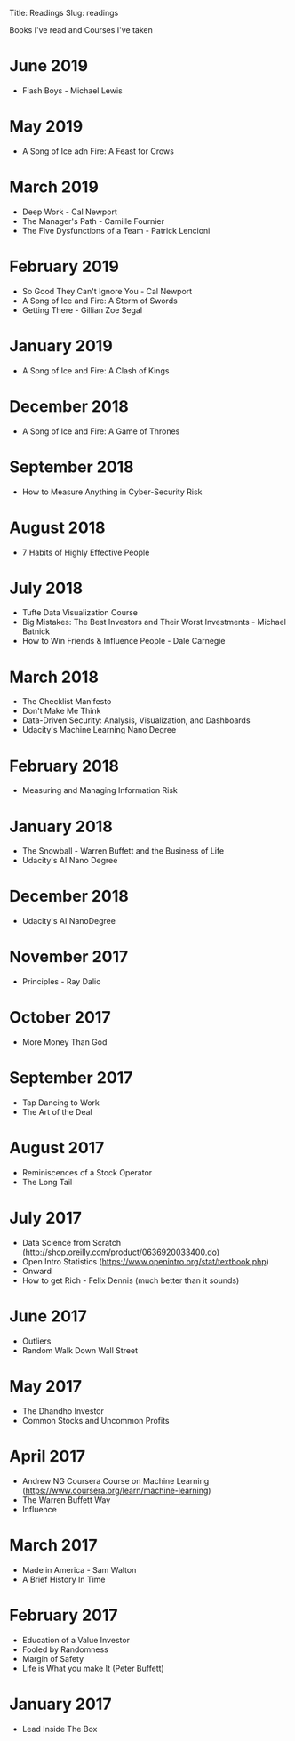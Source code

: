 Title: Readings
Slug: readings

Books I've read and Courses I've taken

# June 2019

* Flash Boys - Michael Lewis

# May 2019

* A Song of Ice adn Fire: A Feast for Crows

# March 2019

* Deep Work - Cal Newport
* The Manager's Path - Camille Fournier
* The Five Dysfunctions of a Team - Patrick Lencioni

# February 2019

* So Good They Can't Ignore You - Cal Newport
* A Song of Ice and Fire: A Storm of Swords
* Getting There - Gillian Zoe Segal

# January 2019

* A Song of Ice and Fire: A Clash of Kings

# December 2018

* A Song of Ice and Fire: A Game of Thrones

# September 2018

* How to Measure Anything in Cyber-Security Risk

# August 2018

* 7 Habits of Highly Effective People

# July 2018

* Tufte Data Visualization Course
* Big Mistakes: The Best Investors and Their Worst Investments - Michael Batnick
* How to Win Friends & Influence People - Dale Carnegie

# March 2018

* The Checklist Manifesto
* Don't Make Me Think
* Data-Driven Security: Analysis, Visualization, and Dashboards
* Udacity's Machine Learning Nano Degree

# February 2018

* Measuring and Managing Information Risk

# January 2018

* The Snowball - Warren Buffett and the Business of Life
* Udacity's AI Nano Degree

# December 2018

* Udacity's AI NanoDegree

# November 2017

* Principles - Ray Dalio

# October 2017

* More Money Than God

# September 2017

* Tap Dancing to Work
* The Art of the Deal

# August 2017

* Reminiscences of a Stock Operator
* The Long Tail

# July 2017

* Data Science from Scratch (http://shop.oreilly.com/product/0636920033400.do)
* Open Intro Statistics (https://www.openintro.org/stat/textbook.php)
* Onward
* How to get Rich - Felix Dennis (much better than it sounds)

# June 2017

* Outliers
* Random Walk Down Wall Street

# May 2017

* The Dhandho Investor
* Common Stocks and Uncommon Profits

# April 2017

* Andrew NG Coursera Course on Machine Learning (https://www.coursera.org/learn/machine-learning)
* The Warren Buffett Way
* Influence

# March 2017

* Made in America - Sam Walton
* A Brief History In Time

# February 2017

* Education of a Value Investor
* Fooled by Randomness
* Margin of Safety
* Life is What you make It (Peter Buffett)

# January 2017

* Lead Inside The Box
